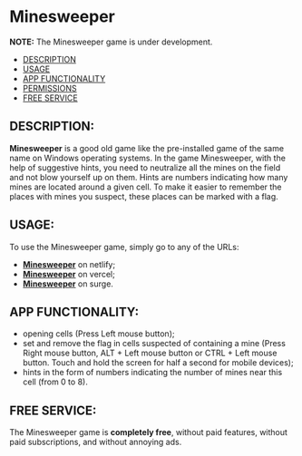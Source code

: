 # Minesweeper

**NOTE:** The Minesweeper game is under development.

- [DESCRIPTION](#description)
- [USAGE](#usage)
- [APP FUNCTIONALITY](#app-functionality)
- [PERMISSIONS](#permissions)
- [FREE SERVICE](#free-service)

## DESCRIPTION:

**Minesweeper** is a good old game like the pre-installed game of the same name on Windows operating systems. In the game Minesweeper, with the help of suggestive hints, you need to neutralize all the mines on the field and not blow yourself up on them. Hints are numbers indicating how many mines are located around a given cell. To make it easier to remember the places with mines you suspect, these places can be marked with a flag.

## USAGE:

To use the Minesweeper game, simply go to any of the URLs:

- **[Minesweeper](https://custom-minesweeper.netlify.app/)** on netlify;
- **[Minesweeper](https://custom-minesweeper.vercel.app/)** on vercel;
- **[Minesweeper](https://custom-minesweeper.surge.sh/)** on surge.

<!-- Clicking on one of the URLs-above will open the web-version of the Minesweeper game, and if your browser supports game installation, you will be prompted to install the Minesweeper game on your device. Also, you can install the game at any time using the button or continue using it by the site. Game size: **<1 MB**. -->

## APP FUNCTIONALITY:

- opening cells (Press Left mouse button);
- set and remove the flag in cells suspected of containing a mine (Press Right mouse button, ALT + Left mouse button or CTRL + Left mouse button. Touch and hold the screen for half a second for mobile devices);
- hints in the form of numbers indicating the number of mines near this cell (from 0 to 8).

## FREE SERVICE:

The Minesweeper game is **completely free**, without paid features, without paid subscriptions, and without annoying ads.
